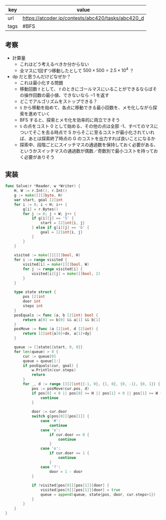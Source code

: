 
| key  | value                                             |
| ---- | ------------------------------------------------- |
| url  | https://atcoder.jp/contests/abc420/tasks/abc420_d |
| tags | #BFS                                              |

## 考察

- 計算量
	- これはどう考えるべきか分からない
	- 全マスに1回ずつ移動したとして $500 \times 500 = 2.5 \times 10^4$ ？
- dp だと思うんだけどなぜか？
	- これは最小化する問題
	- 移動回数 $t$ として、 $t$ のときにゴールマスにいることができるならばその操作回数の最小値、できないなら $-1$ を返す
	- どこでアルゴリズムをストップできる？
	- `S` から移動を始めて、各点に移動できる最小回数を、メモ化しながら探索を進めていく
	- BFS すると、探索とメモ化を効率的に両立できそう
	- `S` の点をコスト 0 として始める、その他の点は全部 -1、すべてのマスについてそこを去る時点で S からそこに至るコストが最小化されていれば、あとは探索終了時点の G のコストを出力すれば良いことになるか
	- 探索中、段階ごとにスイッチマスの通過数を保持しておく必要がある、というかスイッチマスの通過数が偶数／奇数別で最小コストを持っておく必要がありそう

## 実装

```go
func Solve(r *Reader, w *Writer) {
	H, W := r.Int(), r.Int()
	g := make([][]byte, H)
	var start, goal [2]int
	for i := 0; i < H; i++ {
		g[i] = r.Bytes()
		for j := 0; j < W; j++ {
			if g[i][j] == 'S' {
				start = [2]int{i, j}
			} else if g[i][j] == 'G' {
				goal = [2]int{i, j}
			}
		}
	}
	
	visited := make([][][]bool, H)
	for i := range visited {
		visited[i] = make([][]bool, W)
		for j := range visited[i] {
			visited[i][j] = make([]bool, 2)
		}
	}
	
	type state struct {
		pos [2]int
		door int
		steps int
	}
	posEquals := func (a, b [2]int) bool {
		return a[0] == b[0] && a[1] && b[1]
	}
	posMove := func (a [2]int, d [2]int) {
		return [2]int{a[0]+dx, a[1]+dy}
	}

	queue := []state{{start, 0, 0}}	
	for len(queue) > 0 {
		cur := queue[0]
		queue = queue[1:]
		if posEquals(cur, goal) {
			w.Println(cur.steps)
			return
		}
		for _, d := range [][2]int{{-1, 0}, {1, 0}, {0, -1}, {0, 1}} {
			pos := posMove(cur.pos, d)
			if pos[0] < 0 || pos[0] >= H || pos[1] < 0 || pos[1] >= W {
				continue
			}		
			
			door := cur.door
			switch g[pos[0]][pos[1]] {
				case '#':
					continue
				case 'x':
					if cur.door == 0 {
						continue
					}
				case 'o':
					if cur.door == 1 {
						continue
					}
				case '?':
					door = 1 - door
			}
			
			if !visited[pos[0]][pos[1]][door] {
				visited[pos[0]][pos[1]][door] = true
				queue = append(queue, state{pos, door, cur.steps+1})
			}
		}
	}
}
```
